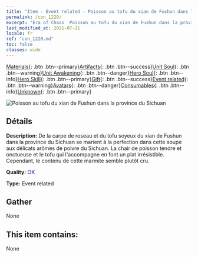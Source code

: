 ```yaml
---
title: "Item - Event related - Poisson au tofu du xian de Fushun dans la province du Sichuan"
permalink: /con_1220/
excerpt: "Era of Chaos  Poisson au tofu du xian de Fushun dans la province du Sichuan"
last_modified_at: 2021-07-21
locale: fr
ref: "con_1220.md"
toc: false
classes: wide
---
```

 [Materials](/ItemsFR/){: .btn .btn--primary}[Artifacts](/ItemsFR/Artifacts/){: .btn .btn--success}[Unit Soul](/ItemsFR/UnitSoul/){: .btn .btn--warning}[Unit Awakening](/ItemsFR/UnitAwakening/){: .btn .btn--danger}[Hero Soul](/ItemsFR/HeroSoul/){: .btn .btn--info}[Hero Skill](/ItemsFR/HeroSkill/){: .btn .btn--primary}[Gift](/ItemsFR/Gift/){: .btn .btn--success}[Event related](/ItemsFR/Events/){: .btn .btn--warning}[Avatars](/ItemsFR/Avatars/){: .btn .btn--danger}[Consumables](/ItemsFR/Consumables/){: .btn .btn--info}[Unknown](/ItemsFR/Unknown/){: .btn .btn--primary}

 ![Poisson au tofu du xian de Fushun dans la province du Sichuan](/images/t/i_81522331.png)

## Détails
 **Description:** De la carpe de roseau et du tofu soyeux du xian de Fushun dans la province du Sichuan se marient à la perfection dans cette soupe aux délicats arômes de poivre du Sichuan. La chair de poisson tendre et onctueuse et le tofu qui l'accompagne en font un plat irrésistible. Cependant, le contenu de cette marmite semble plutôt cru.

 **Quality:** <span style="color: #0000CD">OK</span>

 **Type:** Event related

## Gather

  None

## This item contains:

  None

